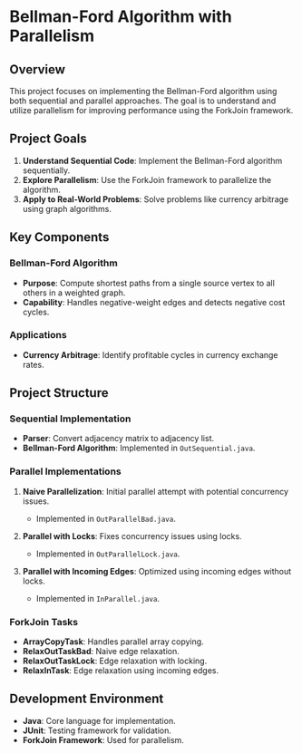 # Bellman-Ford Algorithm with Parallelism

## Overview

This project focuses on implementing the Bellman-Ford algorithm using both sequential and parallel approaches. The goal is to understand and utilize parallelism for improving performance using the ForkJoin framework.

## Project Goals

1. **Understand Sequential Code**: Implement the Bellman-Ford algorithm sequentially.
2. **Explore Parallelism**: Use the ForkJoin framework to parallelize the algorithm.
3. **Apply to Real-World Problems**: Solve problems like currency arbitrage using graph algorithms.

## Key Components

### Bellman-Ford Algorithm

- **Purpose**: Compute shortest paths from a single source vertex to all others in a weighted graph.
- **Capability**: Handles negative-weight edges and detects negative cost cycles.

### Applications

- **Currency Arbitrage**: Identify profitable cycles in currency exchange rates.

## Project Structure

### Sequential Implementation

- **Parser**: Convert adjacency matrix to adjacency list.
- **Bellman-Ford Algorithm**: Implemented in `OutSequential.java`.

### Parallel Implementations

1. **Naive Parallelization**: Initial parallel attempt with potential concurrency issues.
   - Implemented in `OutParallelBad.java`.
   
2. **Parallel with Locks**: Fixes concurrency issues using locks.
   - Implemented in `OutParallelLock.java`.
   
3. **Parallel with Incoming Edges**: Optimized using incoming edges without locks.
   - Implemented in `InParallel.java`.

### ForkJoin Tasks

- **ArrayCopyTask**: Handles parallel array copying.
- **RelaxOutTaskBad**: Naive edge relaxation.
- **RelaxOutTaskLock**: Edge relaxation with locking.
- **RelaxInTask**: Edge relaxation using incoming edges.

## Development Environment

- **Java**: Core language for implementation.
- **JUnit**: Testing framework for validation.
- **ForkJoin Framework**: Used for parallelism.
